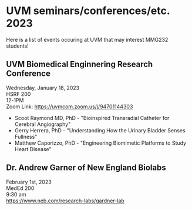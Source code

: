 # UVM seminars/conferences/etc. 2023 

Here is a list of events occuring at UVM that may interest MMG232 students! 

## UVM Biomedical Enginnering Research Conference   
Wednesday, January 18, 2023  
HSRF 200  
12-1PM    
Zoom Link: https://uvmcom.zoom.us/j/94701144303   
+ Scoot Raymond MD, PhD - "Bioinspired Transradial Catheter for Cerebral Angiography" 
+ Gerry Herrera, PhD - "Understanding How the Urinary Bladder Senses Fullness" 
+ Matthew Caporizzo, PhD - "Engineering Biomimetic Platforms to Study Heart Disease" 


## Dr. Andrew Garner of New England Biolabs 
February 1st, 2023   
MedEd 200   
9:30 am   
https://www.neb.com/research-labs/gardner-lab   
